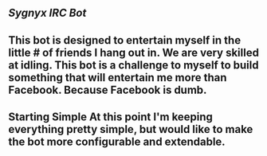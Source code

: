 *Sygnyx IRC Bot*
--------------------------------------------------------------------------------
This bot is designed to entertain myself in the little # of friends I hang out
in. We are very skilled at idling. This bot is a challenge to myself to build
something that will entertain me more than Facebook. Because Facebook is dumb.
--------------------------------------------------------------------------------

**Starting Simple**
At this point I'm keeping everything pretty simple, but would like to make
the bot more configurable and extendable.
--------------------------------------------------------------------------------
